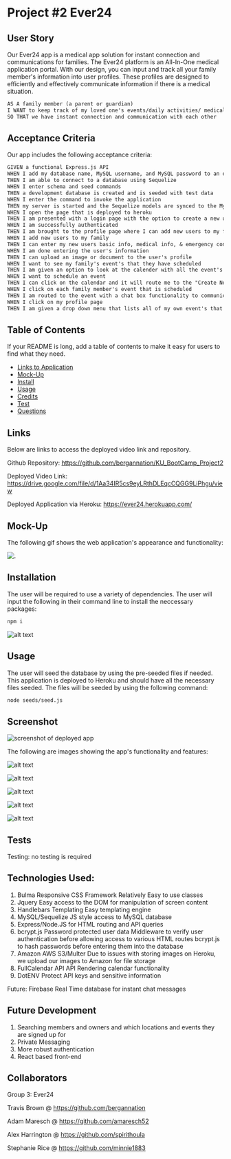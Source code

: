 # Project #2 Ever24

## User Story

Our Ever24 app is a medical app solution for instant connection and communications for families. The Ever24 platform is an All-In-One medical application portal. With our design, you can input and track all your family member's information into user profiles. These profiles are designed to efficiently and effectively communicate information if there is a medical situation.

```md
AS A family member (a parent or guardian)
I WANT to keep track of my loved one's events/daily activities/ medical information
SO THAT we have instant connection and communication with each other
```
## Acceptance Criteria

Our app includes the following acceptance criteria:

```md
GIVEN a functional Express.js API
WHEN I add my database name, MySQL username, and MySQL password to an environment variable file
THEN I am able to connect to a database using Sequelize
WHEN I enter schema and seed commands
THEN a development database is created and is seeded with test data
WHEN I enter the command to invoke the application
THEN my server is started and the Sequelize models are synced to the MySQL database
WHEN I open the page that is deployed to heroku
THEN I am presented with a login page with the option to create a new user
WHEN I am successfully authenticated
THEN I am brought to the profile page where I can add new users to my family
WHEN I add new users to my family
THEN I can enter my new users basic info, medical info, & emergency contacts
WHEN I am done entering the user's information
THEN I can upload an image or document to the user's profile
WHEN I want to see my family's event's that they have scheduled
THEN I am given an option to look at the calender with all the event's listed
WHEN I want to schedule an event
THEN I can click on the calendar and it will route me to the "Create New Event" page with a google map
WHEN I click on each family member's event that is scheduled
THEN I am routed to the event with a chat box functionality to communicate with that user
WHEN I click on my profile page
THEN I am given a drop down menu that lists all of my own event's that are scheduled
```

## Table of Contents

If your README is long, add a table of contents to make it easy for users to find what they need.

- [Links to Application](#Links)
- [Mock-Up](#Mock-Up)
- [Install](#installation)
- [Usage](#usage)
- [Credits](#credits)
- [Test](#test)
- [Questions](#questions)

## Links

Below are links to access the deployed video link and repository.

Github Repository: https://github.com/bergannation/KU_BootCamp_Project2

Deployed Video Link: https://drive.google.com/file/d/1Aa34IR5cs9eyLRthDLEqcCQGG9LiPhgu/view

Deployed Application via Heroku: https://ever24.herokuapp.com/
## Mock-Up

The following gif shows the web application's appearance and functionality:

![.](./public/images/ever24.gif)

## Installation

The user will be required to use a variety of dependencies. The user will input the following in their command line to install the neccessary packages:

```bash
npm i
```

![alt text](./public/images/dependencies.png)

## Usage

The user will seed the database by using the pre-seeded files if needed. This application is deployed to Heroku and should have all the necessary files seeded. The files will be seeded by using the following command:

```bash
node seeds/seed.js
```

## Screenshot

![screenshot of deployed app](./public/images/screenshot.png)

The following are images showing the app's functionality and features:

![alt text](./public/images/members.png)

![alt text](./public/images/chat.png)

![alt text](./public/images/calendar.png)

![alt text](./public/images/search.png)

![alt text](./public/images/events.png)


## Tests

Testing: no testing is required


## Technologies Used:

1. Bulma
Responsive CSS Framework
Relatively Easy to use classes
2. Jquery
Easy access to the DOM for manipulation of screen content
3. Handlebars Templating
Easy templating engine
4. MySQL/Sequelize
JS style access to MySQL database
5. Express/Node.JS
for HTML routing and API queries
6. bcrypt.js
Password protected user data
Middleware to verify user authentication before allowing access to various HTML routes
bcrypt.js to hash passwords before entering them into the database
7. Amazon AWS S3/Multer
Due to issues with storing images on Heroku, we upload our images to Amazon for file storage
8. FullCalendar API
API Rendering calendar functionality
9. DotENV
Protect API keys and sensitive information

Future: 
Firebase
Real Time database for instant chat messages

## Future Development


1. Searching members and owners and which locations and events they are signed up for
2. Private Messaging
3. More robust authentication
4. React based front-end


## Collaborators
Group 3: Ever24

Travis Brown @ https://github.com/bergannation

Adam Maresch @ https://github.com/amaresch52

Alex Harrington @ https://github.com/spirithoula

Stephanie Rice @ https://github.com/minnie1883
